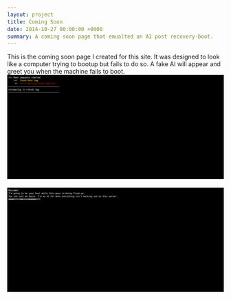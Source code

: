 ```yaml
---
layout: project
title: Coming Soon
date: 2014-10-27 00:00:00 +0000
summary: A coming soon page that emualted an AI post recovery-boot.
---
```

This is the coming soon page I created for this site. It was designed to look like a computer trying to bootup but fails to do so. A fake AI will appear and greet you when the machine fails to boot.<br />
<img src="/images/comingSoonP1.png" /><br /><br />
<img src="/images/comingSoonP2.png" />
